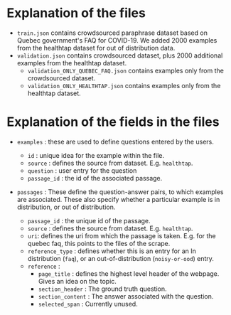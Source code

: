 # Explanation of the files

* `train.json` contains crowdsourced paraphrase dataset based on Quebec government's FAQ for COVID-19. We added 2000 examples from the healthtap dataset for out of distribution data. 
* `validation.json` contains crowdsourced dataset, plus 2000 additional examples from the healthtap dataset. 
	- `validation_ONLY_QUEBEC_FAQ.json` contains examples only from the crowdsourced dataset. 
	- `validation_ONLY_HEALTHTAP.json` contains examples only from the healthtap dataset. 

# Explanation of the fields in the files

* `examples` : these are used to define questions entered by the users. 
	- `id` : unique idea for the example within the file. 
	- `source` : defines the source from dataset. E.g. `healthtap`. 
	- `question` : user entry for the question
	- `passage_id` : the id of the associated passage. 

* `passages` : These define the question-answer pairs, to which examples are associated. These also specify whether a particular example is in distribution, or out of distribution. 
	- `passage_id` : the unique id of the passage. 
	- `source` : defines the source from dataset. E.g. `healthtap`. 
	- `uri`: defines the uri from which the passage is taken. E.g. for the quebec faq, this points to the files of the scrape. 
	- `reference_type` : defines whether this is an entry for an In distribution (`faq`), or an out-of-distribution (`noisy-or-ood`) entry. 
	- `reference` : 
		- `page_title` : defines the highest level header of the webpage. Gives an idea on the topic.
		- `section_header` : The ground truth question. 
		- `section_content` : The answer associated with the question. 
		- `selected_span` : Currently unused. 


